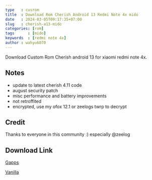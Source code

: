 ```yaml
---
type   : cusrom
title  : Download Rom Cherish Android 13 Redmi Note 4x mido
date   : 2024-03-05T09:17:35+07:00
slug   : cherish-a13-mido
categories: [rom]
tags      : [mido]
keywords  : [redmi note 4x]
author : wahyu6070
---
```


Download Custom Rom Cherish android 13 for xiaomi redmi note 4x.

## Notes
- update to latest cherish 4.11 code
- august security patch
- misc performance and battery improvements
- not retroffited
- encrypted, use my ofox 12.1 or zeelogs twrp to decrypt

## Credit
Thanks to everyone in this community :) especially @zeelog

## Download Link
[Gapps](https://drive.google.com/file/d/1vnj5787YIBQTvtom_Rztpf4HkZix2Q8O/view?usp=drivesdk)

[Vanilla](https://drive.google.com/file/d/1BufmLGG2bCVO8HTFhceCAcsf31sFE_t_/view?usp=drivesdk)
